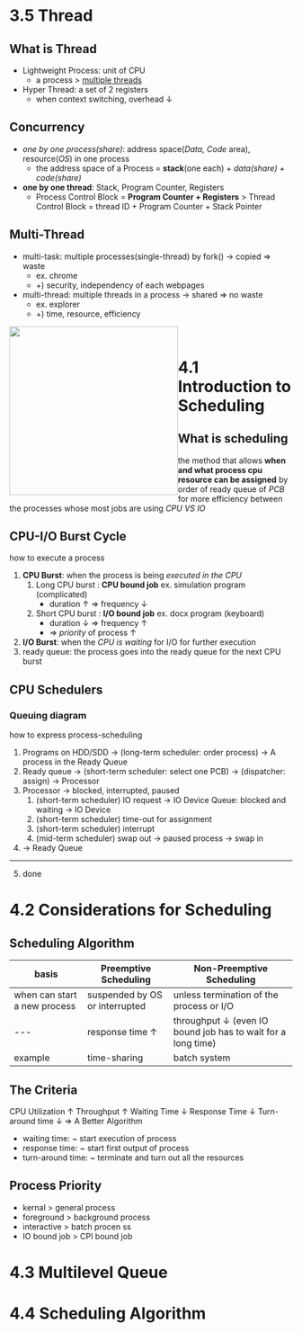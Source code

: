 # 3.5 Thread

## What is Thread

* Lightweight Process: unit of CPU
    - a process > [multiple threads](##Multi-Thread)
* Hyper Thread: a set of 2 registers
    - when context switching, overhead ↓

## Concurrency 

* *one by one process(share)*: address space(*Data, Code* area), resource(*OS*) in one process
    - the address space of a Process = **stack**(one each) + *data(share) + code(share)*
* **one by one thread**: Stack, Program Counter, Registers
    - Process Control Block = **Program Counter + Registers** > Thread Control Block = thread ID + Program Counter + Stack Pointer

## Multi-Thread

* multi-task: multiple processes(single-thread) by fork() -> copied => waste
    - ex. chrome
    - +) security, independency of each webpages
* multi-thread: multiple threads in a process -> shared => no waste
    - ex. explorer
    - +) time, resource, efficiency

<img src="https://www.cs.uic.edu/~jbell/CourseNotes/OperatingSystems/images/Chapter4/4_01_ThreadDiagram.jpg" height = "300" style="float:left"/>

<Br/>

# 4.1 Introduction to Scheduling

## What is scheduling

the method that allows **when and what process cpu resource can be assigned** by order of ready queue of *PCB* for more efficiency between the processes whose most jobs are using *CPU VS IO*

## CPU-I/O Burst Cycle

how to execute a process

1. **CPU Burst**: when the process is being *executed in the CPU*
    1. Long CPU burst : **CPU bound job** ex. simulation program (complicated)
        * duration ↑ => frequency ↓
    2. Short CPU burst : **I/O bound job** ex. docx program (keyboard)
        * duration ↓ => frequency ↑
        * => *priority* of process ↑ 
2. **I/O Burst**: when the *CPU is waiting* for I/O for further execution
3. ready queue: the process goes into the ready queue for the next CPU burst

## CPU Schedulers

### Queuing diagram

how to express process-scheduling

1. Programs on HDD/SDD -> (long-term scheduler: order process) -> A process in the Ready Queue
2. Ready queue -> (short-term scheduler: select one PCB) -> (dispatcher: assign) -> Processor
3. Processor -> blocked, interrupted, paused
    1. (short-term scheduler) IO request -> IO Device Queue: blocked and waiting -> IO Device
    2. (short-term scheduler) time-out for assignment
    3. (short-term scheduler) interrupt
    4. (mid-term scheduler) swap out -> paused process -> swap in
4. -> Ready Queue

<hr/>

5. done

# 4.2 Considerations for Scheduling

## Scheduling Algorithm

| basis | Preemptive Scheduling | Non-Preemptive Scheduling |
| ---- | ---- | ---- |
| when can start a new process | suspended by OS or interrupted | unless termination of the process or I/O |
| --- | response time ↑ | throughput ↓ (even IO bound job has to wait for a long time) |
| example | time-sharing | batch system |

## The Criteria 

CPU Utilization ↑ Throughput ↑ Waiting Time ↓ Response Time ↓ Turn-around time ↓ => A Better Algorithm

* waiting time: ~ start execution of process
* response time: ~ start first output of process
* turn-around time: ~ terminate and turn out all the resources

## Process Priority  

* kernal > general process
* foreground > background process
* interactive > batch procen ss
* IO bound job > CPI bound job

# 4.3 Multilevel Queue

# 4.4 Scheduling Algorithm
 

